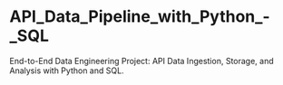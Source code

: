 # API_Data_Pipeline_with_Python_-_SQL
End-to-End Data Engineering Project: API Data Ingestion, Storage, and Analysis with Python and SQL.
